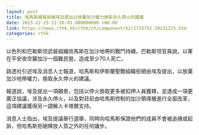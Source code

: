 ```yaml
---
layout: post
title: 哈馬斯據報拒絕埃及提出以放棄加沙權力換取永久停火的建議
date: 2023-12-25 21:26:01.000000000 +08:00
link: https://news.rthk.hk/rthk/ch/component/k2/1733752-20231225.htm
categories: rthk
---
```


以色列和巴勒斯坦武裝組織哈馬斯在加沙地帶的戰鬥持續。巴勒斯坦官員說，以軍在平安夜空襲加沙一個難民營，造成至少70人死亡。

路透社引述埃及消息人士報道，哈馬斯和伊斯蘭聖戰組織拒絕由埃及提出，以放棄加沙地帶權力，換取永久停火的建議。

報道說，埃及提出一項願景，包括以停火換取更多被扣押人員獲釋，並達成一項更廣泛協議，涉及永久停火，以及對目前由哈馬斯控制的加沙領導層進行全面改革，這項建議獲得另一調解人卡塔爾支持。

消息人士指出，埃及提議舉行選舉，同時向哈馬斯保證他們的成員不會被追捕或起訴，但哈馬斯拒絕釋放人質之外的任何讓步。
